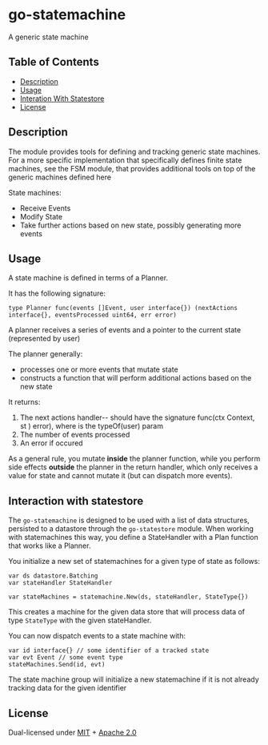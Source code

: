 # go-statemachine

A generic state machine

## Table of Contents

* [Description](./README.md#description)
* [Usage](./README.md#usage)
* [Interation With Statestore](./README.md#interaction-with-statestore)
* [License](./README.md#license)

## Description

The module provides tools for defining and tracking generic state machines. For a more specific implementation that specifically defines finite state machines, see the FSM module, that provides additional tools on top of the generic machines defined here

State machines:
- Receive Events
- Modify State
- Take further actions based on new state, possibly generating more events

## Usage

A state machine is defined in terms of a Planner.

It has the following signature:

```golang
type Planner func(events []Event, user interface{}) (nextActions interface{}, eventsProcessed uint64, err error)
```

A planner receives a series of events and a pointer to the current state (represented by user)

The planner generally:
- processes one or more events that mutate state
- constructs a function that will perform additional actions based on the new state

It returns:
1. The next actions handler-- should have the signature func(ctx Context, st <T>) error), where <T> is the typeOf(user) param
2. The number of events processed
3. An error if occured

As a general rule, you mutate **inside** the planner function, while you perform side effects **outside** the planner in the return handler, which only receives a value for state and cannot mutate it (but can dispatch more events).

## Interaction with statestore

The `go-statemachine` is designed to be used with a list of data structures, persisted to a datastore through the `go-statestore` module. When working with statemachines this way, you define a StateHandler with a Plan function that works like a Planner.

You initialize a new set of statemachines for a given type of state as follows:

```golang
var ds datastore.Batching
var stateHandler StateHandler

var stateMachines = statemachine.New(ds, stateHandler, StateType{})
```

This creates a machine for the given data store that will process data of type `StateType` with the given stateHandler.

You can now dispatch events to a state machine with:

```golang
var id interface{} // some identifier of a tracked state
var evt Event // some event type
stateMachines.Send(id, evt)
```

The state machine group will initialize a new statemachine if it is not already tracking data for the given identifier

## License

Dual-licensed under [MIT](https://github.com/filecoin-project/go-statemachine/blob/master/LICENSE-MIT) + [Apache 2.0](https://github.com/filecoin-project/go-statemachine/blob/master/LICENSE-APACHE)
